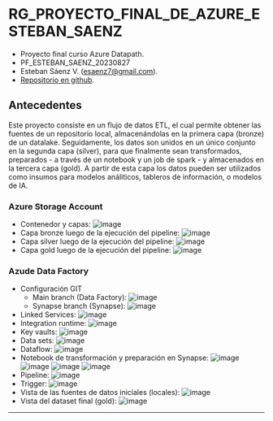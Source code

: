 # RG_PROYECTO_FINAL_DE_AZURE_ESTEBAN_SAENZ

* Proyecto final curso Azure Datapath.
* PF_ESTEBAN_SAENZ_20230827
* Esteban Sáenz V. (esaenz7@gmail.com).
* [Repositorio en github](https://github.com/esaenz7/RG_PROYECTO_FINAL_DE_AZURE_ESTEBAN_SAENZ.git).

## Antecedentes
Este proyecto consiste en un flujo de datos ETL, el cual permite obtener las fuentes de un repositorio local, almacenándolas en la primera capa (bronze) de un datalake. Seguidamente, los datos son unidos en un único conjunto en la segunda capa (silver), para que finalmente sean transformados, preparados - a través de un notebook y un job de spark - y almacenados en la tercera capa (gold).
A partir de esta capa los datos pueden ser utilizados como insumos para modelos análiticos, tableros de información, o modelos de IA.

### Azure Storage Account 
* Contenedor y capas:
![image](https://github.com/esaenz7/RG_PROYECTO_FINAL_DE_AZURE_ESTEBAN_SAENZ/assets/72483241/7af9c6ae-6d54-491e-a10e-522ff244ea45)
* Capa bronze luego de la ejecución del pipeline:
![image](https://github.com/esaenz7/RG_PROYECTO_FINAL_DE_AZURE_ESTEBAN_SAENZ/assets/72483241/c8a6a8c0-b6a7-49ea-815a-36d224447e20)
* Capa silver luego de la ejecución del pipeline:
![image](https://github.com/esaenz7/RG_PROYECTO_FINAL_DE_AZURE_ESTEBAN_SAENZ/assets/72483241/cdde84c5-cbb2-461f-a35c-11d7d897f4eb)
* Capa gold luego de la ejecución del pipeline:
![image](https://github.com/esaenz7/RG_PROYECTO_FINAL_DE_AZURE_ESTEBAN_SAENZ/assets/72483241/6dd9a900-76fd-4afa-952c-1bfa636e99b3)

### Azude Data Factory
* Configuración GIT
  * Main branch (Data Factory):
  ![image](https://github.com/esaenz7/RG_PROYECTO_FINAL_DE_AZURE_ESTEBAN_SAENZ/assets/72483241/c28448d3-5843-4bdf-b8b4-e96e89d420fc)
  * Synapse branch (Synapse):
  ![image](https://github.com/esaenz7/RG_PROYECTO_FINAL_DE_AZURE_ESTEBAN_SAENZ/assets/72483241/69173b14-6326-4b51-9238-1a8d772c7014)
* Linked Services:
![image](https://github.com/esaenz7/RG_PROYECTO_FINAL_DE_AZURE_ESTEBAN_SAENZ/assets/72483241/64545238-ce7b-4059-a00e-d4692d8f465c)
* Integration runtime:
![image](https://github.com/esaenz7/RG_PROYECTO_FINAL_DE_AZURE_ESTEBAN_SAENZ/assets/72483241/0a0f08fd-acf8-4da4-82fc-2799bc025d0c)
* Key vaults:
![image](https://github.com/esaenz7/RG_PROYECTO_FINAL_DE_AZURE_ESTEBAN_SAENZ/assets/72483241/e6a2b1a0-6ee1-4c0f-b08d-615151e208a9)
* Data sets:
![image](https://github.com/esaenz7/RG_PROYECTO_FINAL_DE_AZURE_ESTEBAN_SAENZ/assets/72483241/e685546e-daab-429c-93ce-697ae49ac90f)
* Dataflow:
![image](https://github.com/esaenz7/RG_PROYECTO_FINAL_DE_AZURE_ESTEBAN_SAENZ/assets/72483241/66aed02b-cf54-47c0-939d-696e2639c702)
* Notebook de transformación y preparación en Synapse:
![image](https://github.com/esaenz7/RG_PROYECTO_FINAL_DE_AZURE_ESTEBAN_SAENZ/assets/72483241/eb44a4d9-244c-4106-b896-0dff7655d115)
![image](https://github.com/esaenz7/RG_PROYECTO_FINAL_DE_AZURE_ESTEBAN_SAENZ/assets/72483241/6efe0e80-9ffc-4c76-bb35-b529c1e98324)
![image](https://github.com/esaenz7/RG_PROYECTO_FINAL_DE_AZURE_ESTEBAN_SAENZ/assets/72483241/27ddf9c1-d496-4302-b7b1-4a6dae52bcbc)
![image](https://github.com/esaenz7/RG_PROYECTO_FINAL_DE_AZURE_ESTEBAN_SAENZ/assets/72483241/82d991da-6ca9-4dba-8f14-30f85414365a)
* Pipeline:
![image](https://github.com/esaenz7/RG_PROYECTO_FINAL_DE_AZURE_ESTEBAN_SAENZ/assets/72483241/8c3d1431-873f-4a97-9241-7f7c541c9f6e)
* Trigger:
![image](https://github.com/esaenz7/RG_PROYECTO_FINAL_DE_AZURE_ESTEBAN_SAENZ/assets/72483241/7f772442-a8e7-4bfe-8da4-0bc50e01db37)
* Vista de las fuentes de datos iniciales (locales):
![image](https://github.com/esaenz7/RG_PROYECTO_FINAL_DE_AZURE_ESTEBAN_SAENZ/assets/72483241/6af010d4-411a-49df-98ec-1bca4ae6fa81)
* Vista del dataset final (gold):
![image](https://github.com/esaenz7/RG_PROYECTO_FINAL_DE_AZURE_ESTEBAN_SAENZ/assets/72483241/d4c2b3c7-2f72-43d9-9296-e676e1c95592)

---
